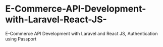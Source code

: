 # E-Commerce-API-Development-with-Laravel-React-JS-
E-Commerce API Development with Laravel and React JS, Authentication using Passport 
